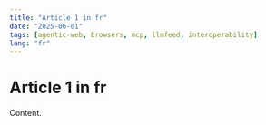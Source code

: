 ```yaml
---
title: "Article 1 in fr"
date: "2025-06-01"
tags: [agentic-web, browsers, mcp, llmfeed, interoperability]
lang: "fr"
---
```


# Article 1 in fr

Content.

